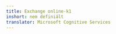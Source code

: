 ```yaml
---
title: Exchange online-k1
inshort: nem definiált
translator: Microsoft Cognitive Services
---
```




